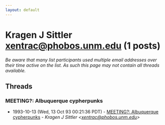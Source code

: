 ```yaml
---
layout: default
---
```


# Kragen J Sittler <xentrac@phobos.unm.edu> (1 posts)

_Be aware that many list participants used multiple email addresses over their time active on the list. As such this page may not contain all threads available._

## Threads

### MEETING?: Albuquerque cypherpunks
+ 1993-10-13 (Wed, 13 Oct 93 00:21:36 PDT) - [MEETING?: Albuquerque cypherpunks](/archive/1993/10/6c0319b26a5b34a005a4ff49c1ace3790b716f6c28eb719d6fe8efcbda548c74) - _Kragen J Sittler \<xentrac@phobos.unm.edu\>_

